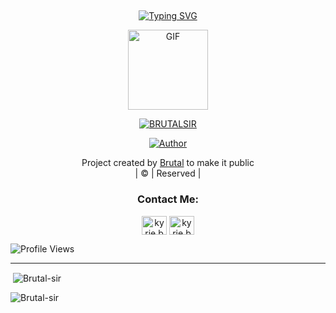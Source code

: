## <!-- Typing SVG -->
<p align="center">
    <a href="https://git.io/J0hKr">
        <img
        src="https://readme-typing-svg.herokuapp.com?size=30&width=800&lines=Welcome+To+Brutal+Sir+Profile."
            alt="Typing SVG"
        />
    </a>
</p>
<div align="center">
  <p align="center">
<img src="https://media.giphy.com/media/4dM1U76aAQ3dbE6bc3/giphy.gif" alt="GIF" width="128" height="128"/>
</p>
 <p align="center">
<a href="#"><img title="BRUTALSIR" src="https://img.shields.io/badge/BRUTAL-red?colorA=%23ff0000&colorB=%23017e40&style=for-the-badge"></a>
</p>
  <p align="center">
<a href="https://github.com/Brutal-sir"><img title="Author" src="https://img.shields.io/badge/Author-Brutal-sir/AnuMwol?color=blue&style=for-the-badge&logo=whatsapp"></a>
</p>
</div>
<p align="center">
Project created by <a href="https://github.com/Brutal-sir">Brutal</a> to make it public
    <br>
       | © |
        Reserved |
    <br> 
</p>


<h3 align="center">Contact Me:</h3>
<p align="center">
<a href="https://wa.me/917356484508" target="blank"><img align="center" src="https://cdn.jsdelivr.net/npm/simple-icons@3.0.1/icons/whatsapp.svg" alt="kyrie.baran" height="30" width="40" /></a>
<a href="https://instagram.com/_br7.tl_x" target="blank"><img align="center" src="https://cdn.jsdelivr.net/npm/simple-icons@3.0.1/icons/instagram.svg" alt="kyrie.baran" height="30" width="40" /></a>
</p>


![Profile Views](https://hits.seeyoufarm.com/api/count/incr/badge.svg?url=https://github.com/Brutal-sir/AnuMwol&title=Profile%20Views)

----


<p>&nbsp;<img align="center" src="https://github-readme-stats.vercel.app/api?username=Brutal-sir&show_icons=true&theme=dark&locale=en" alt="Brutal-sir" /></p>

<p><img align="center" src="https://github-readme-streak-stats.herokuapp.com/?user=xxirfanx&theme=dark" alt="Brutal-sir" /></p>
</p>
 
